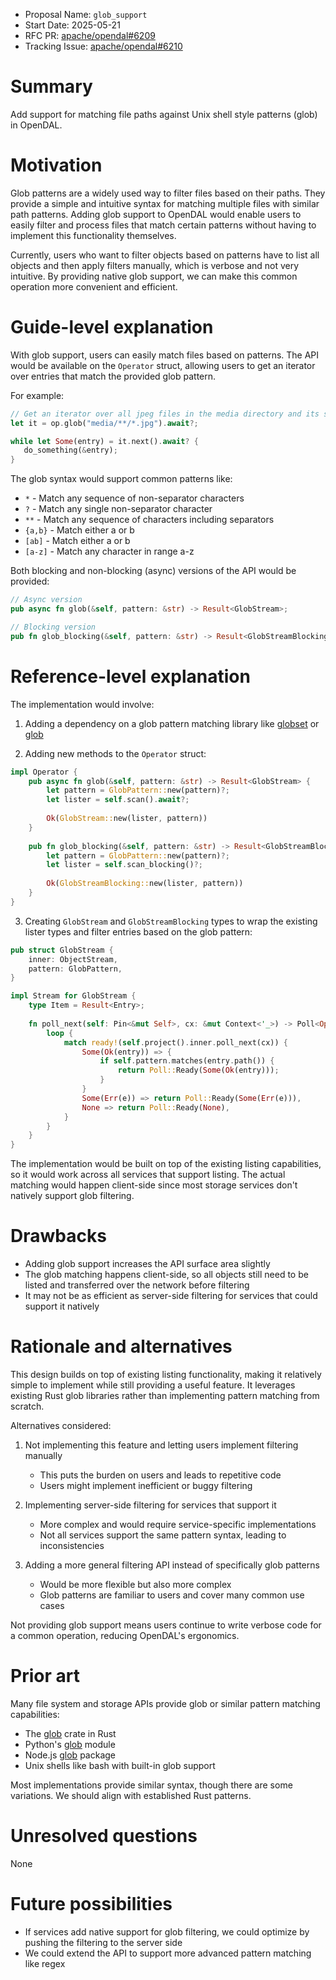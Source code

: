- Proposal Name: `glob_support`
- Start Date: 2025-05-21
- RFC PR: [apache/opendal#6209](https://github.com/apache/opendal/pull/6209)
- Tracking Issue: [apache/opendal#6210](https://github.com/apache/opendal/issues/6210)

# Summary

Add support for matching file paths against Unix shell style patterns (glob) in OpenDAL.

# Motivation

Glob patterns are a widely used way to filter files based on their paths. They provide a simple and intuitive syntax for matching multiple files with similar path patterns. Adding glob support to OpenDAL would enable users to easily filter and process files that match certain patterns without having to implement this functionality themselves.

Currently, users who want to filter objects based on patterns have to list all objects and then apply filters manually, which is verbose and not very intuitive. By providing native glob support, we can make this common operation more convenient and efficient.

# Guide-level explanation

With glob support, users can easily match files based on patterns. The API would be available on the `Operator` struct, allowing users to get an iterator over entries that match the provided glob pattern.

For example:

```rust
// Get an iterator over all jpeg files in the media directory and its subdirectories
let it = op.glob("media/**/*.jpg").await?;

while let Some(entry) = it.next().await? {
   do_something(&entry);
}
```

The glob syntax would support common patterns like:

- `*` - Match any sequence of non-separator characters
- `?` - Match any single non-separator character
- `**` - Match any sequence of characters including separators
- `{a,b}` - Match either a or b
- `[ab]` - Match either a or b
- `[a-z]` - Match any character in range a-z

Both blocking and non-blocking (async) versions of the API would be provided:

```rust
// Async version
pub async fn glob(&self, pattern: &str) -> Result<GlobStream>;

// Blocking version
pub fn glob_blocking(&self, pattern: &str) -> Result<GlobStreamBlocking>;
```

# Reference-level explanation

The implementation would involve:

1. Adding a dependency on a glob pattern matching library like [globset](https://crates.io/crates/globset) or [glob](https://crates.io/crates/glob)

2. Adding new methods to the `Operator` struct:

```rust
impl Operator {
    pub async fn glob(&self, pattern: &str) -> Result<GlobStream> {
        let pattern = GlobPattern::new(pattern)?;
        let lister = self.scan().await?;
        
        Ok(GlobStream::new(lister, pattern))
    }
    
    pub fn glob_blocking(&self, pattern: &str) -> Result<GlobStreamBlocking> {
        let pattern = GlobPattern::new(pattern)?;
        let lister = self.scan_blocking()?;
        
        Ok(GlobStreamBlocking::new(lister, pattern))
    }
}
```

3. Creating `GlobStream` and `GlobStreamBlocking` types to wrap the existing lister types and filter entries based on the glob pattern:

```rust
pub struct GlobStream {
    inner: ObjectStream,
    pattern: GlobPattern,
}

impl Stream for GlobStream {
    type Item = Result<Entry>;
    
    fn poll_next(self: Pin<&mut Self>, cx: &mut Context<'_>) -> Poll<Option<Self::Item>> {
        loop {
            match ready!(self.project().inner.poll_next(cx)) {
                Some(Ok(entry)) => {
                    if self.pattern.matches(entry.path()) {
                        return Poll::Ready(Some(Ok(entry)));
                    }
                }
                Some(Err(e)) => return Poll::Ready(Some(Err(e))),
                None => return Poll::Ready(None),
            }
        }
    }
}
```

The implementation would be built on top of the existing listing capabilities, so it would work across all services that support listing. The actual matching would happen client-side since most storage services don't natively support glob filtering.

# Drawbacks

- Adding glob support increases the API surface area slightly
- The glob matching happens client-side, so all objects still need to be listed and transferred over the network before filtering
- It may not be as efficient as server-side filtering for services that could support it natively

# Rationale and alternatives

This design builds on top of existing listing functionality, making it relatively simple to implement while still providing a useful feature. It leverages existing Rust glob libraries rather than implementing pattern matching from scratch.

Alternatives considered:

1. Not implementing this feature and letting users implement filtering manually
   - This puts the burden on users and leads to repetitive code
   - Users might implement inefficient or buggy filtering

2. Implementing server-side filtering for services that support it
   - More complex and would require service-specific implementations
   - Not all services support the same pattern syntax, leading to inconsistencies

3. Adding a more general filtering API instead of specifically glob patterns
   - Would be more flexible but also more complex
   - Glob patterns are familiar to users and cover many common use cases

Not providing glob support means users continue to write verbose code for a common operation, reducing OpenDAL's ergonomics.

# Prior art

Many file system and storage APIs provide glob or similar pattern matching capabilities:

- The [glob](https://crates.io/crates/glob) crate in Rust
- Python's [glob](https://docs.python.org/3/library/glob.html) module
- Node.js [glob](https://www.npmjs.com/package/glob) package
- Unix shells like bash with built-in glob support

Most implementations provide similar syntax, though there are some variations. We should align with established Rust patterns.

# Unresolved questions

None

# Future possibilities

- If services add native support for glob filtering, we could optimize by pushing the filtering to the server side
- We could extend the API to support more advanced pattern matching like regex
